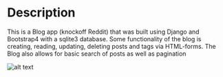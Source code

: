 # Description
This is a Blog app (knockoff Reddit) that was built using Django and Bootstrap4 with a sqlite3 database.
Some functionality of the blog is creating, reading, updating, deleting posts and tags via HTML-forms.
The Blog also allows for basic search of posts as well as pagination


![alt text](https://github.com/KennethSC/Django-Blog/blob/master/app/blogengine/static/images/blog.gif)